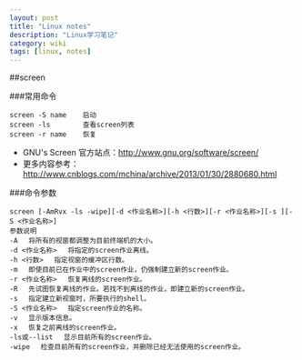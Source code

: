 ```yaml
---
layout: post
title: "Linux notes"
description: "Linux学习笔记"
category: wiki
tags: [linux, notes]
---
```


##screen

###常用命令

	screen -S name    启动
	screen -ls        查看screen列表
	screen -r name    恢复

- GNU's Screen 官方站点：http://www.gnu.org/software/screen/
- 更多内容参考：http://www.cnblogs.com/mchina/archive/2013/01/30/2880680.html

###命令参数

	screen [-AmRvx -ls -wipe][-d <作业名称>][-h <行数>][-r <作业名称>][-s ][-S <作业名称>]
	参数说明
	-A 　将所有的视窗都调整为目前终端机的大小。
	-d <作业名称> 　将指定的screen作业离线。
	-h <行数> 　指定视窗的缓冲区行数。
	-m 　即使目前已在作业中的screen作业，仍强制建立新的screen作业。
	-r <作业名称> 　恢复离线的screen作业。
	-R 　先试图恢复离线的作业。若找不到离线的作业，即建立新的screen作业。
	-s 　指定建立新视窗时，所要执行的shell。
	-S <作业名称> 　指定screen作业的名称。
	-v 　显示版本信息。
	-x 　恢复之前离线的screen作业。
	-ls或--list 　显示目前所有的screen作业。
	-wipe 　检查目前所有的screen作业，并删除已经无法使用的screen作业。



